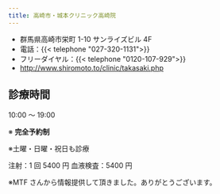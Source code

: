 ```yaml
---
title: 高崎市・城本クリニック高崎院
---
```


- 群馬県高崎市栄町 1-10 サンライズビル 4F
- 電話：{{< telephone "027-320-1131">}}
- フリーダイヤル：{{< telephone "0120-107-929">}}
- <http://www.shiromoto.to/clinic/takasaki.php>

## 診療時間

10:00 ～ 19:00

※ **完全予約制**

※土曜・日曜・祝日も診療

注射：1 回 5400 円
血液検査：5400 円

※MTF さんから情報提供して頂きました。ありがとうございます。
